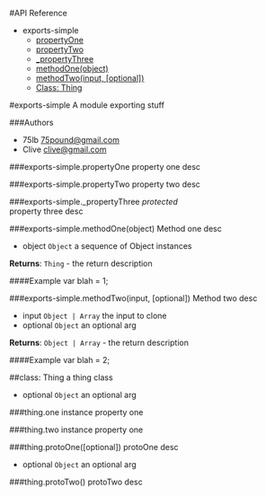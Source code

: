 #API Reference

* exports-simple
  * [propertyOne](#module_exports-simple.propertyOne)
  * [propertyTwo](#module_exports-simple.propertyTwo)
  * [_propertyThree](#module_exports-simple._propertyThree)
  * [methodOne(object)](#module_exports-simple.methodOne)
  * [methodTwo(input, [optional])](#module_exports-simple.methodTwo)
  * [Class: Thing]((#module_exports-simple.Thing))
  



#exports-simple
A module exporting stuff

###Authors
* 75lb <75pound@gmail.com>
* Clive <clive@gmail.com>







<a name="module_exports-simple.propertyOne"></a>
###exports-simple.propertyOne
property one desc


<a name="module_exports-simple.propertyTwo"></a>
###exports-simple.propertyTwo
property two desc


<a name="module_exports-simple._propertyThree"></a>
###exports-simple._propertyThree
*protected*  
property three desc





<a name="module_exports-simple.methodOne"></a>
###exports-simple.methodOne(object)
Method one desc


- object `Object` a sequence of Object instances  


**Returns**: `Thing` - the return description


####Example
var blah = 1;



<a name="module_exports-simple.methodTwo"></a>
###exports-simple.methodTwo(input, [optional])
Method two desc


- input `Object | Array` the input to clone  
- optional `Object` an optional arg  


**Returns**: `Object | Array` - the return description


####Example
var blah = 2;






<a name="module_exports-simple.Thing"></a>
##class: Thing
a thing class


- optional `Object` an optional arg  






<a name="module_exports-simple.Thing#one"></a>
###thing.one
instance property one


<a name="module_exports-simple.Thing#two"></a>
###thing.two
instance property one





<a name="module_exports-simple.Thing#protoOne"></a>
###thing.protoOne([optional])
protoOne desc


- optional `Object` an optional arg  







<a name="module_exports-simple.Thing#protoTwo"></a>
###thing.protoTwo()
protoTwo desc

















